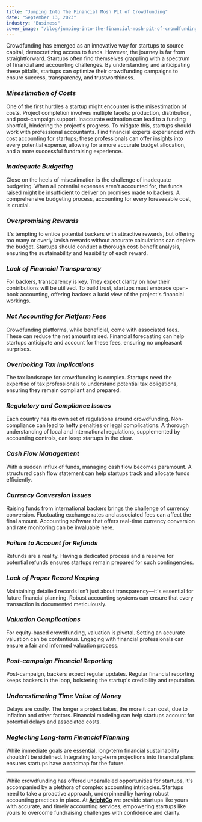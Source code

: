```yaml
---
title: "Jumping Into The Financial Mosh Pit of Crowdfunding"
date: "September 13, 2023"
industry: "Business"
cover_image: "/blog/jumping-into-the-financial-mosh-pit-of-crowdfunding.png"
---
```


Crowdfunding has emerged as an innovative way for startups to source capital, democratizing access to funds. However, the journey is far from straightforward. Startups often find themselves grappling with a spectrum of financial and accounting challenges. By understanding and anticipating these pitfalls, startups can optimize their crowdfunding campaigns to ensure success, transparency, and trustworthiness.

### ***Misestimation of Costs***

One of the first hurdles a startup might encounter is the misestimation of costs. Project completion involves multiple facets: production, distribution, and post-campaign support. Inaccurate estimation can lead to a funding shortfall, hindering the project's progress. To mitigate this, startups should work with professional accountants. Find financial experts experienced with cost accounting for startups; these professionals can offer insights into every potential expense, allowing for a more accurate budget allocation, and a more successful fundraising experience.

### ***Inadequate Budgeting***

Close on the heels of misestimation is the challenge of inadequate budgeting. When all potential expenses aren't accounted for, the funds raised might be insufficient to deliver on promises made to backers. A comprehensive budgeting process, accounting for every foreseeable cost, is crucial.

### ***Overpromising Rewards***

It's tempting to entice potential backers with attractive rewards, but offering too many or overly lavish rewards without accurate calculations can deplete the budget. Startups should conduct a thorough cost-benefit analysis, ensuring the sustainability and feasibility of each reward.

### ***Lack of Financial Transparency***

For backers, transparency is key. They expect clarity on how their contributions will be utilized. To build trust, startups must embrace open-book accounting, offering backers a lucid view of the project's financial workings.

### ***Not Accounting for Platform Fees***

Crowdfunding platforms, while beneficial, come with associated fees. These can reduce the net amount raised. Financial forecasting can help startups anticipate and account for these fees, ensuring no unpleasant surprises.

### ***Overlooking Tax Implications***

The tax landscape for crowdfunding is complex. Startups need the expertise of tax professionals to understand potential tax obligations, ensuring they remain compliant and prepared.

### ***Regulatory and Compliance Issues***

Each country has its own set of regulations around crowdfunding. Non-compliance can lead to hefty penalties or legal complications. A thorough understanding of local and international regulations, supplemented by accounting controls, can keep startups in the clear.

### ***Cash Flow Management***

With a sudden influx of funds, managing cash flow becomes paramount. A structured cash flow statement can help startups track and allocate funds efficiently.

### ***Currency Conversion Issues***

Raising funds from international backers brings the challenge of currency conversion. Fluctuating exchange rates and associated fees can affect the final amount. Accounting software that offers real-time currency conversion and rate monitoring can be invaluable here.

### ***Failure to Account for Refunds***

Refunds are a reality. Having a dedicated process and a reserve for potential refunds ensures startups remain prepared for such contingencies.

### ***Lack of Proper Record Keeping***

Maintaining detailed records isn’t just about transparency—it's essential for future financial planning. Robust accounting systems can ensure that every transaction is documented meticulously.

### ***Valuation Complications***

For equity-based crowdfunding, valuation is pivotal. Setting an accurate valuation can be contentious. Engaging with financial professionals can ensure a fair and informed valuation process.

### ***Post-campaign Financial Reporting***

Post-campaign, backers expect regular updates. Regular financial reporting keeps backers in the loop, bolstering the startup's credibility and reputation.

### ***Underestimating Time Value of Money***

Delays are costly. The longer a project takes, the more it can cost, due to inflation and other factors. Financial modeling can help startups account for potential delays and associated costs.

### ***Neglecting Long-term Financial Planning***

While immediate goals are essential, long-term financial sustainability shouldn’t be sidelined. Integrating long-term projections into financial plans ensures startups have a roadmap for the future.

---

While crowdfunding has offered unparalleled opportunities for startups, it's accompanied by a plethora of complex accounting intricacies. Startups need to take a proactive approach, underpinned by having robust accounting practices in place. At [**ArightCo**](https://www.arightco.com/contact-us) we provide startups like yours with accurate, and timely accounting services; empowering startups like yours to overcome fundraising challenges with confidence and clarity.